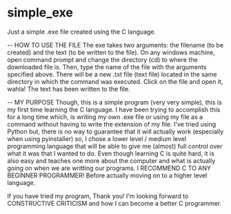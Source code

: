 # simple_exe
Just a simple .exe file created using the C language.

-- HOW TO USE THE FILE
The exe takes two arguments: the filename (to be created) and the text (to be written to the file).
On any windows machine, open command prompt and change the directory (cd) to where the downloaded file is.
Then, type the name of the file with the arguments specified above.
There will be a new .txt file (text file) located in the same directory in which the command was executed.
Click on the file and open it, wahla! The text has been written to the file.

-- MY PURPOSE
Though, this is a simple program (very very simple), this is my first time learning the C language. I have been trying to accomplish this for a long time which, is writing my own .exe file or using my file as a command without having to write the extension of my file. I've tried using Python but, there is no way to guarantee that it will actually work (especially when using pyinstaller) so, I chose a lower level / medium level programming language that will be able to give me (almost) full control over what it was that I wanted to do. Even though learning C is quite hard, it is also easy and teaches one more about the computer and what is actually going on when we are writting our programs. I RECOMMEND C TO ANY BEGINNER PROGRAMMER! Before actually moving on to a higher level language.

If you have tried my program, Thank you! I'm looking forward to CONSTRUCTIVE CRITICISM and how I can become a better C programmer.
